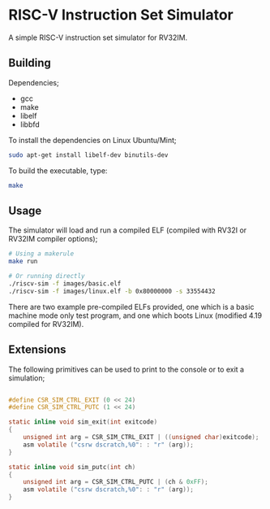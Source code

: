 # RISC-V Instruction Set Simulator

A simple RISC-V instruction set simulator for RV32IM.

## Building

Dependencies;
* gcc
* make
* libelf
* libbfd

To install the dependencies on Linux Ubuntu/Mint;
```bash
sudo apt-get install libelf-dev binutils-dev
```

To build the executable, type:
```bash
make
```

## Usage

The simulator will load and run a compiled ELF (compiled with RV32I or RV32IM compiler options);
```bash
# Using a makerule
make run

# Or running directly
./riscv-sim -f images/basic.elf
./riscv-sim -f images/linux.elf -b 0x80000000 -s 33554432
```

There are two example pre-compiled ELFs provided, one which is a basic machine mode only test program, and one
which boots Linux (modified 4.19 compiled for RV32IM).

## Extensions

The following primitives can be used to print to the console or to exit a simulation;
```c

#define CSR_SIM_CTRL_EXIT (0 << 24)
#define CSR_SIM_CTRL_PUTC (1 << 24)

static inline void sim_exit(int exitcode)
{
    unsigned int arg = CSR_SIM_CTRL_EXIT | ((unsigned char)exitcode);
    asm volatile ("csrw dscratch,%0": : "r" (arg));
}

static inline void sim_putc(int ch)
{
    unsigned int arg = CSR_SIM_CTRL_PUTC | (ch & 0xFF);
    asm volatile ("csrw dscratch,%0": : "r" (arg));
}
```
